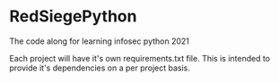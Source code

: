 # RedSiegePython
The code along for learning infosec python 2021

Each project will have it's own requirements.txt file. This is intended to provide it's dependencies on a per project basis.